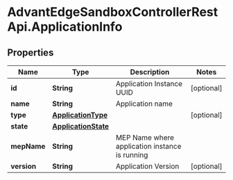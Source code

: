 # AdvantEdgeSandboxControllerRestApi.ApplicationInfo

## Properties
Name | Type | Description | Notes
------------ | ------------- | ------------- | -------------
**id** | **String** | Application Instance UUID | [optional] 
**name** | **String** | Application name | 
**type** | [**ApplicationType**](ApplicationType.md) |  | [optional] 
**state** | [**ApplicationState**](ApplicationState.md) |  | 
**mepName** | **String** | MEP Name where application instance is running | 
**version** | **String** | Application Version | [optional] 


